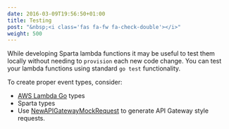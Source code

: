 ```yaml
---
date: 2016-03-09T19:56:50+01:00
title: Testing
post: "&nbsp;<i class='fas fa-fw fa-check-double'></i>"
weight: 500
---
```


While developing Sparta lambda functions it may be useful to test them locally without needing to `provision` each new code change.  You can test your lambda functions
using standard `go test` functionality.

To create proper event types, consider:

* [AWS Lambda Go](https://godoc.org/github.com/aws/aws-lambda-go/events) types
* Sparta types
* Use [NewAPIGatewayMockRequest](https://godoc.org/github.com/mweagle/Sparta/aws/events#NewAPIGatewayMockRequest) to generate API Gateway style requests.
